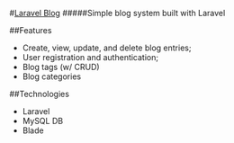 #[Laravel Blog](https://github.com/lucas22/Laravel-Blog)
#####Simple blog system built with Laravel

##Features
- Create, view, update, and delete blog entries;
- User registration and authentication;
- Blog tags (w/ CRUD)
- Blog categories

##Technologies
- Laravel
- MySQL DB
- Blade
